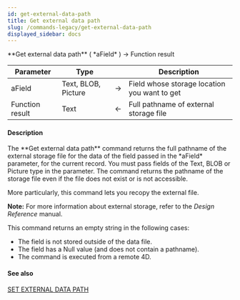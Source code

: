 ```yaml
---
id: get-external-data-path
title: Get external data path
slug: /commands-legacy/get-external-data-path
displayed_sidebar: docs
---
```


<!--REF #_command_.Get external data path.Syntax-->**Get external data path** ( *aField* ) -> Function result<!-- END REF-->
<!--REF #_command_.Get external data path.Params-->
| Parameter | Type |  | Description |
| --- | --- | --- | --- |
| aField | Text, BLOB, Picture | &rarr; | Field whose storage location you want to get |
| Function result | Text | &larr; | Full pathname of external storage file |

<!-- END REF-->

#### Description 

<!--REF #_command_.Get external data path.Summary-->The **Get external data path** command returns the full pathname of the external storage file for the data of the field passed in the *aField* parameter, for the current record.<!-- END REF--> You must pass fields of the Text, BLOB or Picture type in the parameter. The command returns the pathname of the storage file even if the file does not exist or is not accessible.

More particularly, this command lets you recopy the external file.

**Note:** For more information about external storage, refer to the *Design Reference* manual.

 This command returns an empty string in the following cases:

* The field is not stored outside of the data file.
* The field has a Null value (and does not contain a pathname).
* The command is executed from a remote 4D.

#### See also 

[SET EXTERNAL DATA PATH](set-external-data-path.md)  